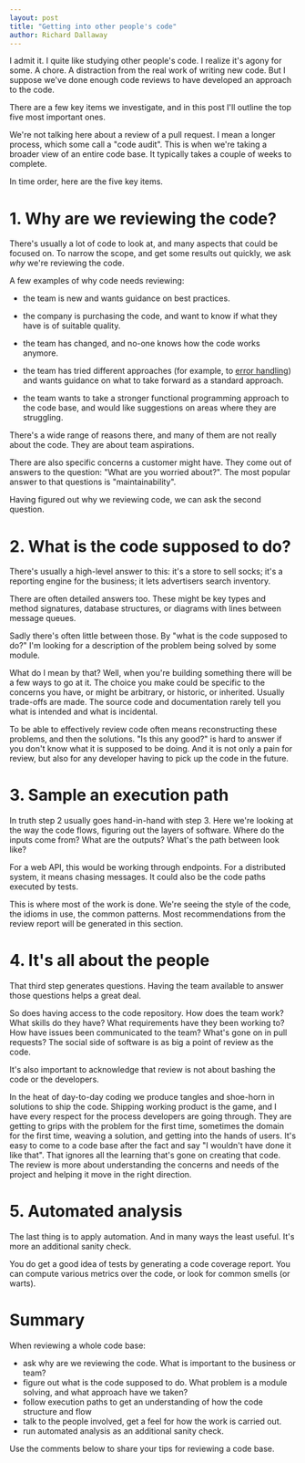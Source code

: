 ```yaml
---
layout: post
title: "Getting into other people's code"
author: Richard Dallaway
---
```


I admit it. I quite like studying other people's code.
I realize it's agony for some. A chore. A distraction from the real work of writing new code.
But I suppose we've done enough code reviews to have developed an approach to the code.

There are a few key items we investigate, and in this post I'll outline the top five most important ones.

<!-- break -->

We're not talking here about a review of a pull request.
I mean a longer process, which some call a "code audit".
This is when we're taking a broader view of an entire code base.
It typically takes a couple of weeks to complete.

In time order, here are the five key items.

# 1. Why are we reviewing the code?

There's usually a lot of code to look at, and many aspects that could be focused on.
To narrow the scope, and get some results out quickly, we ask _why_ we're reviewing the code.

A few examples of why code needs reviewing:

- the team is new and wants guidance on best practices.

- the company is purchasing the code, and want to know if what they have is of suitable quality.

- the team has changed, and no-one knows how the code works anymore.

- the team has tried different approaches (for example, to [error handling](https://underscore.io/blog/posts/2015/02/23/designing-fail-fast-error-handling.html)) and wants guidance on what to take forward as a standard approach.

- the team wants to take a stronger functional programming approach to the code base, and would like suggestions on areas where they are struggling.

There's a wide range of reasons there, and many of them are not really about the code. They are about team aspirations.

There are also specific concerns a customer might have.
They come out of answers to the question: "What are you worried about?".
The most popular answer to that questions is "maintainability".

Having figured out why we reviewing code, we can ask the second question.

# 2. What is the code supposed to do?

There's usually a high-level answer to this: it's a store to sell socks; it's a reporting engine for the business; it lets advertisers search inventory.

There are often detailed answers too. These might be key types and method signatures, database structures, or diagrams with lines between message queues.

Sadly there's often little between those.
By "what is the code supposed to do?" I'm looking for a description of the problem being solved by some module.

What do I mean by that? Well, when you're building something there will be a few ways to go at it.
The choice you make could be specific to the concerns you have, or might be arbitrary, or historic, or inherited.
Usually trade-offs are made.
The source code and documentation rarely tell you what is intended and what is incidental.

To be able to effectively review code often means reconstructing these problems, and then the solutions.
"Is this any good?" is hard to answer if you don't know what it is supposed to be doing.
And it is not only a pain for review, but also for any developer having to pick up the code in the future.

# 3. Sample an execution path

In truth step 2 usually goes hand-in-hand with step 3.  Here we're looking at the way the code flows, figuring out the layers of software. Where do the inputs come from? What are the outputs? What's the path between look like?

For a web API, this would be working through endpoints. For a distributed system, it means chasing messages.
It could also be the code paths executed by tests.

This is where most of the work is done. We're seeing the style of the code, the idioms in use, the common patterns.  Most recommendations from the review report will be generated in this section.

# 4. It's all about the people

That third step generates questions. Having the team available to answer those questions helps a great deal.

So does having access to the code repository. How does the team work? What skills do they have? What requirements have they been working to? How have issues been communicated to the team? What's gone on in pull requests?  The social side of software is as big a point of review as the code.

It's also important to acknowledge that review is not about bashing the code or the developers.

In the heat of day-to-day coding we produce tangles and shoe-horn in solutions to ship the code.
Shipping working product is the game, and I have every respect for the process developers are going through.
They are getting to grips with the problem for the first time, sometimes the domain for the first time, weaving a solution, and getting into the hands of users.
It's easy to come to a code base after the fact and say "I wouldn't have done it like that".
That ignores all the learning that's gone on creating that code.
The review is more about understanding the concerns and needs of the project and helping it move in the right direction.

# 5. Automated analysis

The last thing is to apply automation. And in many ways the least useful. It's more an additional sanity check.

You do get a good idea of tests by generating a code coverage report.  You can compute various metrics over the code, or look for common smells (or warts).

# Summary

When reviewing a whole code base:

- ask why are we reviewing the code. What is important to the business or team?
- figure out what is the code supposed to do. What problem is a module solving, and what approach have we taken?
- follow execution paths to get an understanding of how the code structure and flow
- talk to the people involved, get a feel for how the work is carried out.
- run automated analysis as an additional sanity check.

Use the comments below to share your tips for reviewing a code base.




